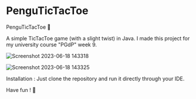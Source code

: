 # PenguTicTacToe
PenguTicTacToe 🐧

A simple TicTacToe game (with a slight twist) in Java. I made this project for my university course "PGdP" week 9.

![Screenshot 2023-06-18 143318](https://github.com/marcelmunaba/PenguTicTacToe/assets/70313979/04202c13-277d-4d0a-b36c-c42d28d95139)

![Screenshot 2023-06-18 143325](https://github.com/marcelmunaba/PenguTicTacToe/assets/70313979/4f51f78a-efda-4c45-979a-15be3cc7a8e8)

Installation : Just clone the repository and run it directly through your IDE.

Have fun ! 🐧
